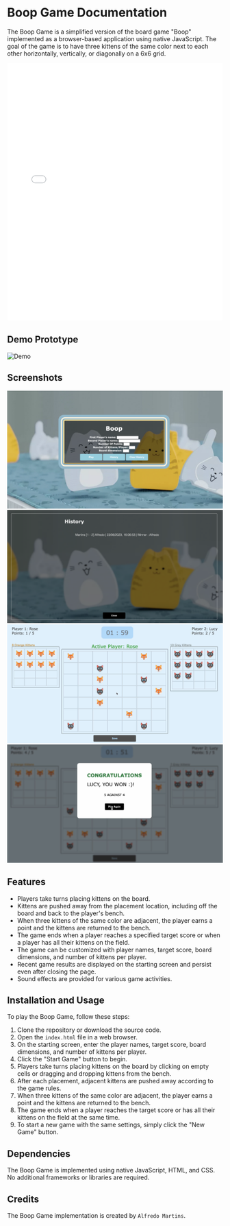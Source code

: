 # Boop Game Documentation

The Boop Game is a simplified version of the board game "Boop" implemented as a browser-based application using native JavaScript. The goal of the game is to have three kittens of the same color next to each other horizontally, vertically, or diagonally on a 6x6 grid.

<embed src="boop_rules_v1.pdf" type="application/pdf" width="100%" height="600px" >

## Demo Prototype

![Demo](Boop-Kittens.gif)

## Screenshots

![Home](screenshots/home.png)
![History](screenshots/history.png)
![Playing](screenshots/playing.png)
![Winning](screenshots/winning.png)

## Features

- Players take turns placing kittens on the board.
- Kittens are pushed away from the placement location, including off the board and back to the player's bench.
- When three kittens of the same color are adjacent, the player earns a point and the kittens are returned to the bench.
- The game ends when a player reaches a specified target score or when a player has all their kittens on the field.
- The game can be customized with player names, target score, board dimensions, and number of kittens per player.
- Recent game results are displayed on the starting screen and persist even after closing the page.
- Sound effects are provided for various game activities.

## Installation and Usage

To play the Boop Game, follow these steps:

1. Clone the repository or download the source code.
2. Open the `index.html` file in a web browser.
3. On the starting screen, enter the player names, target score, board dimensions, and number of kittens per player.
4. Click the "Start Game" button to begin.
5. Players take turns placing kittens on the board by clicking on empty cells or dragging and dropping kittens from the bench.
6. After each placement, adjacent kittens are pushed away according to the game rules.
7. When three kittens of the same color are adjacent, the player earns a point and the kittens are returned to the bench.
8. The game ends when a player reaches the target score or has all their kittens on the field at the same time.
9. To start a new game with the same settings, simply click the "New Game" button.

## Dependencies

The Boop Game is implemented using native JavaScript, HTML, and CSS. No additional frameworks or libraries are required.

## Credits

The Boop Game implementation is created by `Alfredo Martins`.
